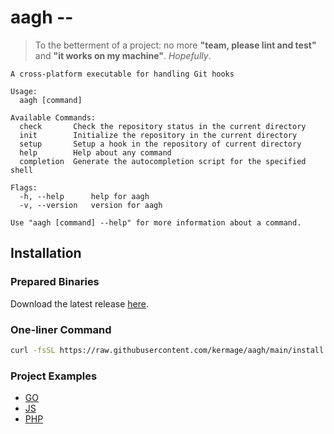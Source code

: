 # aagh --

> To the betterment of a project: no more **"team, please lint and test"** and **"it works on my machine"**. _Hopefully_.

```
A cross-platform executable for handling Git hooks

Usage:
  aagh [command]

Available Commands:
  check       Check the repository status in the current directory
  init        Initialize the repository in the current directory
  setup       Setup a hook in the repository of current directory
  help        Help about any command
  completion  Generate the autocompletion script for the specified shell

Flags:
  -h, --help      help for aagh
  -v, --version   version for aagh

Use "aagh [command] --help" for more information about a command.
```

## Installation

### Prepared Binaries

Download the latest release [here](https://github.com/kermage/aagh/releases).

### One-liner Command

```sh
curl -fsSL https://raw.githubusercontent.com/kermage/aagh/main/install.sh | sh
```

### Project Examples

- [GO](https://github.com/kermage/aagh/tree/main/examples/go)
- [JS](https://github.com/kermage/aagh/tree/main/examples/js)
- [PHP](https://github.com/kermage/aagh/tree/main/examples/php)
